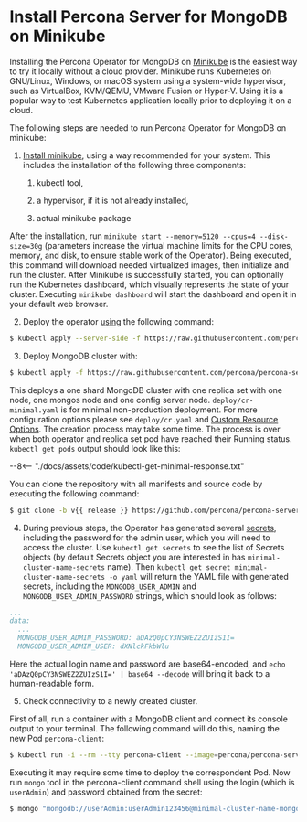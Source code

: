 # Install Percona Server for MongoDB on Minikube

Installing the Percona Operator for MongoDB on [Minikube](https://github.com/kubernetes/minikube)
is the easiest way to try it locally without a cloud provider. Minikube runs
Kubernetes on GNU/Linux, Windows, or macOS system using a system-wide
hypervisor, such as VirtualBox, KVM/QEMU, VMware Fusion or Hyper-V. Using it is
a popular way to test Kubernetes application locally prior to deploying it on a
cloud.

The following steps are needed to run Percona Operator for MongoDB on minikube:


1. [Install minikube](https://kubernetes.io/docs/tasks/tools/install-minikube/), using a way recommended for your system. This includes the installation of the following three components:


    1. kubectl tool,


    2. a hypervisor, if it is not already installed,


    3. actual minikube package

After the installation, run `minikube start --memory=5120 --cpus=4 --disk-size=30g`
(parameters increase the virtual machine limits for the CPU cores, memory, and disk,
to ensure stable work of the Operator). Being executed, this command will
download needed virtualized images, then initialize and run the
cluster. After Minikube is successfully started, you can optionally run the
Kubernetes dashboard, which visually represents the state of your cluster.
Executing `minikube dashboard` will start the dashboard and open it in your
default web browser.


2. Deploy the operator [using](https://kubernetes.io/docs/reference/using-api/server-side-apply/) the following command:

```bash
$ kubectl apply --server-side -f https://raw.githubusercontent.com/percona/percona-server-mongodb-operator/v{{ release }}/deploy/bundle.yaml
```


3. Deploy MongoDB cluster with:

```bash
$ kubectl apply -f https://raw.githubusercontent.com/percona/percona-server-mongodb-operator/v{{ release }}/deploy/cr-minimal.yaml
```

This deploys a one shard MongoDB cluster with one replica set with one node,
one mongos node and one config server node. `deploy/cr-minimal.yaml` is for minimal
non-production deployment. For more configuration options please see `deploy/cr.yaml`
and [Custom Resource Options](operator.md#operator-custom-resource-options). The creation
process may take some time. The process is over when both operator and replica set pod
have reached their Running status. `kubectl get pods` output should look like this:

--8<-- "./docs/assets/code/kubectl-get-minimal-response.txt"

You can clone the repository with all manifests and source code by executing the following command:

```bash
$ git clone -b v{{ release }} https://github.com/percona/percona-server-mongodb-operator
```


4. During previous steps, the Operator has generated several [secrets](https://kubernetes.io/docs/concepts/configuration/secret/),
including the password for the admin user, which you will need to access the
cluster. Use `kubectl get secrets` to see the list of Secrets objects (by
default Secrets object you are interested in has `minimal-cluster-name-secrets`
name). Then `kubectl get secret minimal-cluster-name-secrets -o yaml` will return
the YAML file with generated secrets, including the `MONGODB_USER_ADMIN`
and `MONGODB_USER_ADMIN_PASSWORD` strings, which should look as follows:

```yaml
...
data:
  ...
  MONGODB_USER_ADMIN_PASSWORD: aDAzQ0pCY3NSWEZ2ZUIzS1I=
  MONGODB_USER_ADMIN_USER: dXNlckFkbWlu
```

Here the actual login name and password are base64-encoded, and
`echo 'aDAzQ0pCY3NSWEZ2ZUIzS1I=' | base64 --decode` will bring it back to a
human-readable form.


5. Check connectivity to a newly created cluster.

First of all, run a container with a MongoDB client and connect its console
output to your terminal. The following command will do this, naming the new
Pod `percona-client`:

```bash
$ kubectl run -i --rm --tty percona-client --image=percona/percona-server-mongodb:{{ mongodb44recommended }} --restart=Never -- bash -il
```

Executing it may require some time to deploy the correspondent Pod.  Now run
`mongo` tool in the percona-client command shell using the login (which is
`userAdmin`) and password obtained from the secret:

```bash
$ mongo "mongodb://userAdmin:userAdmin123456@minimal-cluster-name-mongos.default.svc.cluster.local/admin?ssl=false"
```
